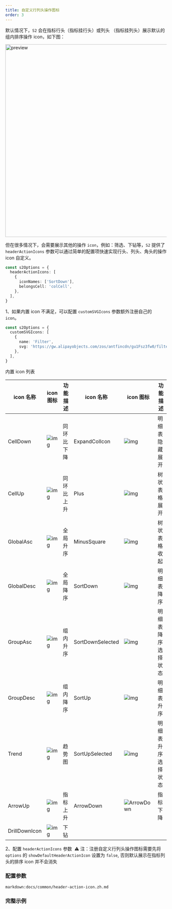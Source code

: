 ```yaml
---
title: 自定义行列头操作图标
order: 3
---
```


默认情况下，`S2` 会在指标行头（指标挂行头）或列头 （指标挂列头）展示默认的组内排序操作 icon，如下图：

<img src="https://gw.alipayobjects.com/mdn/rms_56cbb2/afts/img/A*kV8gR555SxgAAAAAAAAAAAAAARQnAQ" width="600" alt="preview" />

但在很多情况下，会需要展示其他的操作 `icon`，例如：筛选、下钻等，`S2` 提供了 `headerActionIcons` 参数可以通过简单的配置项快速实现行头、列头、角头的操作 icon 自定义。

```ts
const s2Options = {
  headerActionIcons: [
    {
      iconNames: ['SortDown'],
      belongsCell: 'colCell',
    },
  ],
}
```

1、如果内置 icon 不满足，可以配置 `customSVGIcons` 参数额外注册自己的 `icon`。

```ts
const s2Options = {
  customSVGIcons: [
    {
      name: 'Filter',
      svg: 'https://gw.alipayobjects.com/zos/antfincdn/gu1Fsz3fw0/filter%26sort_filter.svg',
    },
  ],
}
```

内置 icon 列表

| icon 名称     | icon 图标                                                                                                                        | 功能描述   | icon 名称        | icon 图标                                                    | 功能描述           |
| ------------- |--------------------------------------------------------------------------------------------------------------------------------| ---------- | ---------------- | ------------------------------------------------------------ | ------------------ |
| CellDown      | ![img](https://intranetproxy.alipay.com/skylark/lark/0/2021/png/315626/1632471683806-41687600-9f55-49f7-8210-25c438b8152e.png) | 同环比下降 | ExpandColIcon    | ![img](https://intranetproxy.alipay.com/skylark/lark/0/2021/png/315626/1632472462583-40f32d2a-0a26-4e4f-8ebf-39603c3b8939.png) | 明细表隐藏展开     |
| CellUp        | ![img](https://intranetproxy.alipay.com/skylark/lark/0/2021/png/315626/1632471716079-9bc714c4-0b4e-4176-a2b9-d620251d30d6.png) | 同环比上升 | Plus             | ![img](https://intranetproxy.alipay.com/skylark/lark/0/2021/png/315626/1632475581023-4a53ecff-942c-45ff-8dc5-1c5b08e7b157.png) | 树状表格展开       |
| GlobalAsc     | ![img](https://intranetproxy.alipay.com/skylark/lark/0/2021/png/315626/1632471780679-5a7ee62d-73be-4713-945d-6b03f2786e8d.png) | 全局升序   | MinusSquare      | ![img](https://intranetproxy.alipay.com/skylark/lark/0/2021/png/315626/1632472580892-817e92c2-9506-46cb-ab67-00e77ccb8fe9.png) | 树状表格收起       |
| GlobalDesc    | ![img](https://intranetproxy.alipay.com/skylark/lark/0/2021/png/315626/1632471882478-bdbe6981-ce4b-4082-b6ad-f13577329147.png) | 全局降序   | SortDown         | ![img](https://intranetproxy.alipay.com/skylark/lark/0/2021/png/315626/1632473030451-4aed635f-d192-470b-91e6-5bfed9fac595.png) | 明细表降序         |
| GroupAsc      | ![img](https://intranetproxy.alipay.com/skylark/lark/0/2021/png/315626/1632471962652-722d8fec-9bee-4a85-9cc1-ac4f51f483c6.png) | 组内升序   | SortDownSelected | ![img](https://intranetproxy.alipay.com/skylark/lark/0/2021/png/315626/1632472951651-80c2949e-7b03-4a64-a283-1c4e37fc5e60.png) | 明细表降序选择状态 |
| GroupDesc     | ![img](https://intranetproxy.alipay.com/skylark/lark/0/2021/png/315626/1632472173126-d751f07a-10c4-44fb-a916-362f2ba611e6.png) | 组内降序   | SortUp           | ![img](https://intranetproxy.alipay.com/skylark/lark/0/2021/png/315626/1632473083059-12d7b39e-1a59-4584-b2f6-4608ee9e04fb.png) | 明细表升序         |
| Trend         | ![img](https://intranetproxy.alipay.com/skylark/lark/0/2021/png/315626/1632473312620-593aeff4-c618-4b2e-bc26-136a751efff9.png) | 趋势图     | SortUpSelected   | ![img](https://intranetproxy.alipay.com/skylark/lark/0/2021/png/315626/1632473154460-1a7c66bc-7f3f-4c46-a6e1-a586d566b94c.png) | 明细表升序选择状态 |
|ArrowUp        | ![img](https://gw.alipayobjects.com/zos/antfincdn/g9lTlN2xG/84042923-69b2-4ccc-89b4-1b2b5aa45d68.png)                          | 指标上升           | ArrowDown        | ![ArrowDown](https://gw.alipayobjects.com/zos/antfincdn/OjQEFxclz/c7f5cce0-16e4-4522-987a-ae21ab9f24fa.png) | 指标下降           |
| DrillDownIcon | ![img](https://intranetproxy.alipay.com/skylark/lark/0/2021/png/315626/1632473411428-4959bde8-ead3-4c81-921d-26035bee21ae.png) | 下钻      ||||

2、配置 `headerActionIcons` 参数
​
⚠️ 注：注册自定义行列头操作图标需要先将 `options` 的 `showDefaultHeaderActionIcon` 设置为 `false`, 否则默认展示在指标列头的排序 icon 并不会消失

### 配置参数

`markdown:docs/common/header-action-icon.zh.md`

### 完整示例

<playground path='custom/custom-icon/demo/custom-header-action-icon.tsx' rid='container' height='400'></playground>
